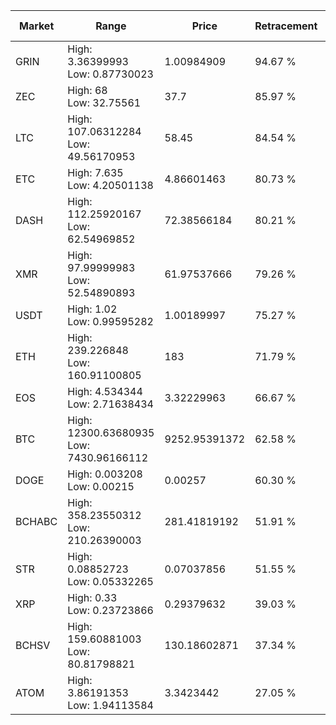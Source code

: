 | Market | Range | Price| Retracement | Doubles to 50% |
| --- | --- | --- | --- | --- |
| GRIN | High: 3.36399993<br />Low: 0.87730023 | 1.00984909 | 94.67 % | 2.10 |
| ZEC | High: 68<br />Low: 32.75561 | 37.7 | 85.97 % | 1.34 |
| LTC | High: 107.06312284<br />Low: 49.56170953 | 58.45 | 84.54 % | 1.34 |
| ETC | High: 7.635<br />Low: 4.20501138 | 4.86601463 | 80.73 % | 1.22 |
| DASH | High: 112.25920167<br />Low: 62.54969852 | 72.38566184 | 80.21 % | 1.21 |
| XMR | High: 97.99999983<br />Low: 52.54890893 | 61.97537666 | 79.26 % | 1.21 |
| USDT | High: 1.02<br />Low: 0.99595282 | 1.00189997 | 75.27 % | 1.01 |
| ETH | High: 239.226848<br />Low: 160.91100805 | 183 | 71.79 % | 1.09 |
| EOS | High: 4.534344<br />Low: 2.71638434 | 3.32229963 | 66.67 % | 1.09 |
| BTC | High: 12300.63680935<br />Low: 7430.96166112 | 9252.95391372 | 62.58 % | 1.07 |
| DOGE | High: 0.003208<br />Low: 0.00215 | 0.00257 | 60.30 % | 1.04 |
| BCHABC | High: 358.23550312<br />Low: 210.26390003 | 281.41819192 | 51.91 % | 1.01 |
| STR | High: 0.08852723<br />Low: 0.05332265 | 0.07037856 | 51.55 % | 1.01 |
| XRP | High: 0.33<br />Low: 0.23723866 | 0.29379632 | 39.03 % | 0.00 |
| BCHSV | High: 159.60881003<br />Low: 80.81798821 | 130.18602871 | 37.34 % | 0.00 |
| ATOM | High: 3.86191353<br />Low: 1.94113584 | 3.3423442 | 27.05 % | 0.00 |
